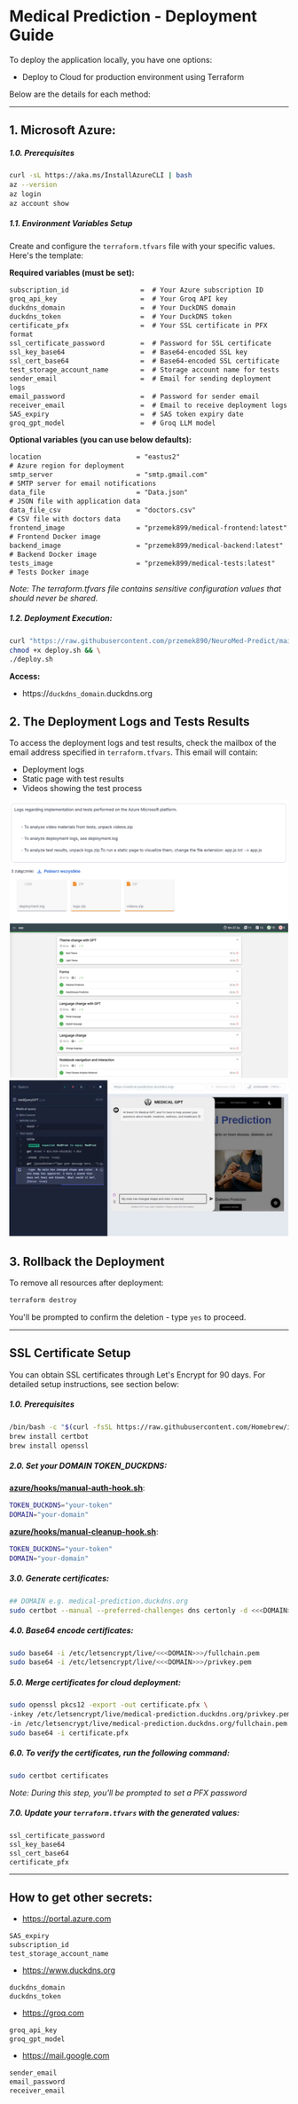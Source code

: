 # Medical Prediction - Deployment Guide

To deploy the application locally, you have one options:
- Deploy to Cloud for production environment using Terraform

Below are the details for each method:

---

## 1. Microsoft Azure:

##### 1.0. Prerequisites
```bash
curl -sL https://aka.ms/InstallAzureCLI | bash
az --version
az login
az account show
```
##### 1.1. Environment Variables Setup
Create and configure the `terraform.tfvars` file with your specific values. Here's the template:

**Required variables (must be set):**
```HCL
subscription_id                  =  # Your Azure subscription ID
groq_api_key                     =  # Your Groq API key
duckdns_domain                   =  # Your DuckDNS domain
duckdns_token                    =  # Your DuckDNS token
certificate_pfx                  =  # Your SSL certificate in PFX format
ssl_certificate_password         =  # Password for SSL certificate
ssl_key_base64                   =  # Base64-encoded SSL key
ssl_cert_base64                  =  # Base64-encoded SSL certificate
test_storage_account_name        =  # Storage account name for tests
sender_email                     =  # Email for sending deployment logs
email_password                   =  # Password for sender email
receiver_email                   =  # Email to receive deployment logs
SAS_expiry                       =  # SAS token expiry date
groq_gpt_model                   =  # Groq LLM model
```

**Optional variables (you can use below defaults):**
```HCL
location                        = "eastus2"                              # Azure region for deployment
smtp_server                     = "smtp.gmail.com"                       # SMTP server for email notifications
data_file                       = "Data.json"                            # JSON file with application data
data_file_csv                   = "doctors.csv"                          # CSV file with doctors data
frontend_image                  = "przemek899/medical-frontend:latest"   # Frontend Docker image
backend_image                   = "przemek899/medical-backend:latest"    # Backend Docker image
tests_image                     = "przemek899/medical-tests:latest"      # Tests Docker image
```

*Note: The terraform.tfvars file contains sensitive configuration values that should never be shared.*

##### 1.2. Deployment Execution:

```bash
curl "https://raw.githubusercontent.com/przemek890/NeuroMed-Predict/main/azure/deploy.sh" -o deploy.sh && \
chmod +x deploy.sh && \
./deploy.sh
```

**Access:**
- https://`duckdns_domain`.duckdns.org

## 2. The Deployment Logs and Tests Results

To access the deployment logs and test results, check the mailbox of the email address specified in `terraform.tfvars`. This email will contain:
- Deployment logs
- Static page with test results
- Videos showing the test process

![Mailbox](doc/files/mailbox.png)
![Tests Report](doc/files/mochawesome.png)
![Tests](doc/files/test.png)

## 3. Rollback the Deployment

To remove all resources after deployment:

```bash
terraform destroy
```
You'll be prompted to confirm the deletion - type `yes` to proceed.

---

## SSL Certificate Setup

You can obtain SSL certificates through Let's Encrypt for 90 days. For detailed setup instructions, see section below:

##### 1.0. Prerequisites

```bash
/bin/bash -c "$(curl -fsSL https://raw.githubusercontent.com/Homebrew/install/HEAD/install.sh)"
brew install certbot
brew install openssl
```
##### 2.0. Set your DOMAIN TOKEN_DUCKDNS:

[**azure/hooks/manual-auth-hook.sh**](azure/hooks/manual-auth-hook.sh#L3-L4):
```bash
TOKEN_DUCKDNS="your-token"
DOMAIN="your-domain"
```

[**azure/hooks/manual-cleanup-hook.sh**](azure/hooks/manual-cleanup-hook.sh#L3-L4):
```bash
TOKEN_DUCKDNS="your-token"
DOMAIN="your-domain"
```

##### 3.0. Generate certificates:
```bash
## DOMAIN e.g. medical-prediction.duckdns.org
sudo certbot --manual --preferred-challenges dns certonly -d <<<DOMAIN>>> --manual-auth-hook ./manual-auth-hook.sh
```

##### 4.0. Base64 encode certificates:
```bash
sudo base64 -i /etc/letsencrypt/live/<<<DOMAIN>>>/fullchain.pem
sudo base64 -i /etc/letsencrypt/live/<<<DOMAIN>>>/privkey.pem
```

##### 5.0. Merge certificates for cloud deployment:
```bash
sudo openssl pkcs12 -export -out certificate.pfx \
-inkey /etc/letsencrypt/live/medical-prediction.duckdns.org/privkey.pem \
-in /etc/letsencrypt/live/medical-prediction.duckdns.org/fullchain.pem
sudo base64 -i certificate.pfx
```

##### 6.0. To verify the certificates, run the following command:
```bash
sudo certbot certificates  
```

*Note: During this step, you'll be prompted to set a PFX password*

##### 7.0. Update your `terraform.tfvars` with the generated values:
```hcl
ssl_certificate_password
ssl_key_base64
ssl_cert_base64 
certificate_pfx 
```

---

## How to get other secrets:

- https://portal.azure.com

```hcl
SAS_expiry 
subscription_id  
test_storage_account_name
```

- https://www.duckdns.org

```hcl
duckdns_domain
duckdns_token
```

- https://groq.com

```hcl
groq_api_key
groq_gpt_model 
```

- https://mail.google.com

```hcl
sender_email
email_password 
receiver_email
```

